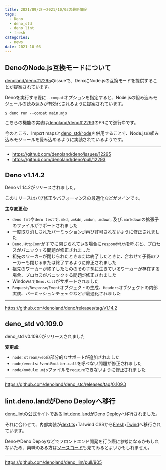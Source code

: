 ```yaml
---
title: 2021/09/27〜2021/10/03の最新情報
tags:
  - Deno
  - deno_std
  - deno_lint
  - fresh
categories:
  - news
date: 2021-10-03
---
```


## DenoのNode.js互換モードについて

[denoland/deno#12295](https://github.com/denoland/deno/issues/12295)のissueで、DenoにNode.jsの互換モードを提供することが提案されています。

Denoを実行する際に`--compat`オプションを指定すると、Node.jsの組み込みモジュールの読み込みが有効化されるように提案されています。

```shell
$ deno run --compat main.mjs
```

こちらの機能の実装は[denoland/deno#12293](https://github.com/denoland/deno/pull/12293)のPRにて進行中です。

今のところ、Import mapsと[deno_std/node](https://github.com/denoland/deno_std/tree/0.109.0/node)を併用することで、Node.jsの組み込みモジュールを読み込めるように実装されているようです。

---

- https://github.com/denoland/deno/issues/12295
- https://github.com/denoland/deno/pull/12293

## Deno v1.14.2

Deno v1.14.2がリリースされました。

このリリースはバグ修正やパフォーマンスの最適化などがメインです。

**主な変更点:**

- `deno fmt`や`deno test`で`.mkd`, `.mkdn`, `.mdwn`, `.mdown`, 及び`.markdown`の拡張子のファイルがサポートされました
- 一度取り消しされたパーミッションが再び許可されないように修正されました
- `Deno.HttpConn`がすでに閉じられている場合に`respondWith`を呼ぶと、プロセスがパニックする問題が修正されました
- 祖先のワーカーが閉じられたときまたは終了したときに、合わせて子孫のワーカーも閉じるまたは終了するように修正されました
- 祖先のワーカーが終了したもののその子孫に生きているワーカーが存在する場合、プロセスがパニックする問題が修正されました
- Windowsで`Deno.kill`がサポートされました
- `Request`/`Response`/`Event`オブジェクトの生成、`Headers`オブジェクトの内部実装、パーミッションチェックなどが最適化されました

---

https://github.com/denoland/deno/releases/tag/v1.14.2

## deno_std v0.109.0

deno_std v0.109.0がリリースされました

**変更点:**

- `node`: `stream/web`の部分的なサポートが追加されました
- `node/events`: `EventEmitter.call`を呼べない問題が修正されました
- `node/module`: `.mjs`ファイルを`require`できないように修正されました

---

https://github.com/denoland/deno_std/releases/tag/0.109.0

## lint.deno.landがDeno Deployへ移行

deno_lintの公式サイトである[lint.deno.land](https://lint.deno.land/)がDeno Deployへ移行されました。

それに合わせて、内部実装が[dext.ts](https://github.com/lucacasonato/dext.ts)+Tailwind CSSから[Fresh](https://github.com/lucacasonato/fresh)+[Twind](https://github.com/tw-in-js/twind)へ移行されています。

DenoやDeno Deployなどでフロントエンド開発を行う際に参考になるかもしれないため、興味のある方は[ソースコード](https://github.com/denoland/deno_lint/tree/74b7de1af3593cc673385924ee060112d9b9199a/www)も見てみるとよいかもしれません。

---

https://github.com/denoland/deno_lint/pull/905
